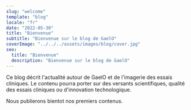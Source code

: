 ```yaml
---
slug: "welcome"
template: "blog"
locale: "fr"
date: "2022-05-30"
title: "Bienvenue"
subtitle: "Bienvenue sur le blog de GaelO"
coverImage: "../../../assets/images/blog/cover.jpg"
seo:
  title: "Bienvenue"
  description: "Bienvenue sur le blog de GaelO"
---
```


<p>
Ce blog décrit l'actualité autour de GaelO et de l'imagerie des essais cliniques.
Le contenu pourra porter sur des versants scientifiques, qualité des essais cliniques ou d'innovation technologique.
</p>
<p>
Nous publierons bientot nos premiers contenus.
</p>
